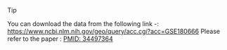  >[!TIP]
> You can download the data from the following link -: https://www.ncbi.nlm.nih.gov/geo/query/acc.cgi?acc=GSE180666
Please refer to the paper : [PMID: 34497364](https://pubmed.ncbi.nlm.nih.gov/34497364)
 
 
 
 
  
  
  
 
